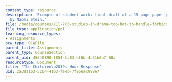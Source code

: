```yaml
---
content_type: resource
description: 'Example of student work: final draft of a 15-page paper project written
  by Naomi Stein.'
file: /media/courses/21l-703-studies-in-drama-too-hot-to-handle-forbidden-plays-in-modern-america-fall-2008/2a3da16352044103feeb7f96eac998e7_childrenshour.pdf
file_type: application/pdf
learning_resource_types:
- Assignments
ocw_type: OCWFile
parent_title: Assignments
parent_type: CourseSection
parent_uid: 45640890-f854-bc83-bf6b-4a31b0a7f68a
resourcetype: Document
title: "The Children\u2019s Hour Response"
uid: 2a3da163-5204-4103-feeb-7f96eac998e7
---
```

